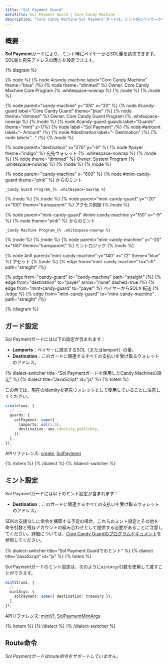 ```yaml
---
title: "Sol Payment Guard"
metaTitle: Sol Payment Guard | Core Candy Machine
description: "Core Candy Machine'Sol Payment'ガードは、ミント時にペイヤーからSOL量を請求します。"
---
```


## 概要

**Sol Payment**ガードにより、ミント時にペイヤーからSOL量を請求できます。SOL量と宛先アドレスの両方を設定できます。

{% diagram  %}

{% node %}
{% node #candy-machine label="Core Candy Machine" theme="blue" /%}
{% node theme="dimmed" %}
Owner: Core Candy Machine Core Program {% .whitespace-nowrap %}
{% /node %}
{% /node %}

{% node parent="candy-machine" y="100" x="20" %}
{% node #candy-guard label="Core Candy Guard" theme="blue" /%}
{% node theme="dimmed" %}
Owner: Core Candy Guard Program {% .whitespace-nowrap %}
{% /node %}
{% node #candy-guard-guards label="Guards" theme="mint" z=1/%}
{% node label="Sol Payment" /%}
{% node #amount label="- Amount" /%}
{% node #destination label="- Destination" /%}
{% node label="..." /%}
{% /node %}

{% node parent="destination" x="270" y="-9" %}
{% node #payer theme="indigo" %}
宛先ウォレット {% .whitespace-nowrap %}
{% /node %}
{% node theme="dimmed" %}
Owner: System Program {% .whitespace-nowrap %}
{% /node %}
{% /node %}

{% node parent="candy-machine" x="600" %}
  {% node #mint-candy-guard theme="pink" %}
    からのミント

    _Candy Guard Program_{% .whitespace-nowrap %}
  {% /node %}
{% /node %}
{% node parent="mint-candy-guard" y="-20" x="100" theme="transparent" %}
  アクセス制御
{% /node %}

{% node parent="mint-candy-guard" #mint-candy-machine y="150" x="-9" %}
  {% node theme="pink" %}
    からのミント
    
    _Candy Machine Program_{% .whitespace-nowrap %}
  {% /node %}
{% /node %}
{% node parent="mint-candy-machine" y="-20" x="140" theme="transparent" %}
  ミントロジック
{% /node %}

{% node #nft parent="mint-candy-machine" y="140" x="72" theme="blue" %}
  アセット
{% /node %}
{% edge from="mint-candy-machine" to="nft" path="straight" /%}

{% edge from="candy-guard" to="candy-machine" path="straight" /%}
{% edge from="destination" to="payer" arrow="none" dashed=true /%}
{% edge from="mint-candy-guard" to="payer" %}
ペイヤーからSOLを転送
{% /edge %}
{% edge from="mint-candy-guard" to="mint-candy-machine" path="straight" /%}

{% /diagram %}

## ガード設定

Sol Paymentガードには以下の設定が含まれます：

- **Lamports**：ペイヤーに請求するSOL（またはlamport）の量。
- **Destination**：このガードに関連するすべての支払いを受け取るウォレットのアドレス。

{% dialect-switcher title="Sol Paymentガードを使用したCandy Machineの設定" %}
{% dialect title="JavaScript" id="js" %}
{% totem %}

この例では、現在のidentityを宛先ウォレットとして使用していることに注意してください。

```ts
create(umi, {
  // ...
  guards: {
    solPayment: some({
      lamports: sol(1.5),
      destination: umi.identity.publicKey,
    }),
  },
});
```

APIリファレンス: [create](https://mpl-core-candy-machine.typedoc.metaplex.com/functions/create.html), [SolPayment](https://mpl-core-candy-machine.typedoc.metaplex.com/types/SolPayment.html)

{% /totem %}
{% /dialect %}
{% /dialect-switcher %}

## ミント設定

Sol Paymentガードには以下のミント設定が含まれます：

- **Destination**：このガードに関連するすべての支払いを受け取るウォレットのアドレス。

SDKの支援なしに命令を構築する予定の場合、これらのミント設定とその他を命令引数と残存アカウントの組み合わせとして提供する必要があることに注意してください。詳細については、[Core Candy Guardのプログラムドキュメント](https://github.com/metaplex-foundation/mpl-core-candy-machine/tree/main/programs/candy-guard#solpayment)を参照してください。

{% dialect-switcher title="Sol Payment Guardでのミント" %}
{% dialect title="JavaScript" id="js" %}
{% totem %}

Sol Paymentガードのミント設定は、次のように`mintArgs`引数を使用して渡すことができます。

```ts
mintV1(umi, {
  // ...
  mintArgs: {
    solPayment: some({ destination: treasury }),
  },
});
```

APIリファレンス: [mintV1](https://mpl-core-candy-machine.typedoc.metaplex.com/functions/mintV1.html), [SolPaymentMintArgs](https://mpl-core-candy-machine.typedoc.metaplex.com/types/SolPaymentMintArgs.html)

{% /totem %}
{% /dialect %}
{% /dialect-switcher %}

## Route命令

_Sol Paymentガードはroute命令をサポートしていません。_